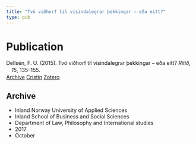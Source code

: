 ```yaml
---
title: "Tvö viðhorf til vísindalegrar þekkingar – eða eitt?"
type: pub
---
```

<h1>Publication</h1>
<article id="csl-bib-container-PZAW9Q38" class="csl-bib-container">
  <div class="csl-bib-body" style="line-height: 1.35; padding-left: 1em; text-indent:-1em;">
  <div class="csl-entry">Dells&#xE9;n, F. U. (2015). Tv&#xF6; vi&#xF0;horf til v&#xED;sindalegrar &#xFE;ekkingar &#x2013; e&#xF0;a eitt? <i>Riti&#xF0;</i>, <i>15</i>, 135&#x2013;155.</div>
</div>
  <div class="csl-bib-buttons">
    <a href="#taxonomy-article-PZAW9Q38" class="csl-bib-button">Archive</a>
    <a href="https://app.cristin.no/results/show.jsf?id=1503976" alt="Cristin URL" class="csl-bib-button">Cristin</a>
    <a href="http://zotero.org/groups/5022929/items/PZAW9Q38" alt="Zotero URL" class="csl-bib-button">Zotero</a>
  </div>
  <div id="csl-bib-meta-container-PZAW9Q38"></div>
</article>
<div id="csl-bib-meta-PZAW9Q38" class="csl-bib-meta">
  <article id="taxonomy-article-PZAW9Q38" class="taxonomy-article">
    <h1>Archive</h1>
    <ul>
      <li>Inland Norway University of Applied Sciences</li>
      <li>Inland School of Business and Social Sciences</li>
      <li>Department of Law, Philosophy and International studies</li>
      <li>2017</li>
      <li>October</li>
    </ul>
  </article>
</div>
